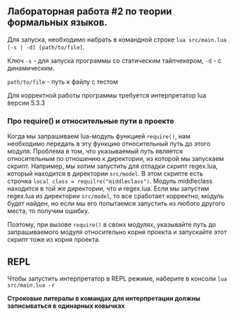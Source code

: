 ## Лабораторная работа #2 по теории формальных языков.

Для запуска, необходимо набрать в командной строке ` lua src/main.lua [-s | -d] [path/to/file] `.

Ключ `-s` - для запуска программы со статическим тайпчекером, `-d` - с динамическим.

`path/to/file` - путь к файлу с тестом

Для корректной работы программы требуется интерпретатор lua версии 5.3.3


### Про require() и относительные пути в проекте
Когда мы запрашиваем lua-модуль функцией `require()`, нам необходимо передать в эту функцию относительный путь до этого модуля. Проблема в том, что указываемый путь является относительным по отношению к директории, из которой мы запускаем скрипт.
Например, мы хотим запустить для отладки скрипт regex.lua, который находится в директории `src/model`. В этом скрипте есть строчка `local class = requilre("middleclass")`. Модуль middleclass находится в той же директории, что и regex.lua. Если мы запустим regex.lua из директории `src/model`, то все сработает корректно, модуль будет найден, но если мы его попытаемся запустить из любого другого места, то получим ошибку.

Поэтому, при вызове `require()` в своих модулях, указывайте путь до запрашиваемого модуля относительно корня проекта и запускайте этот скрипт тоже из корня проекта.

## REPL

Чтобы запустить интерпретатор в REPL режиме, наберите в консоли `lua src/main.lua -r`

**Строковые литералы в командах для интерпретации должны записываться в одинарных ковычках**
